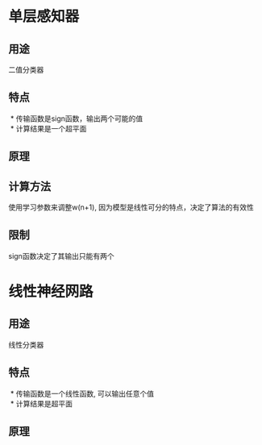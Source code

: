 # 单层感知器
## 用途
二值分类器
## 特点
  * 传输函数是sign函数，输出两个可能的值  
  * 计算结果是一个超平面
  
## 原理

## 计算方法
使用学习参数来调整w(n+1), 因为模型是线性可分的特点，决定了算法的有效性 
## 限制
sign函数决定了其输出只能有两个

# 线性神经网路
## 用途
线性分类器
## 特点
  * 传输函数是一个线性函数, 可以输出任意个值  
  * 计算结果是超平面
  
## 原理 

## 

